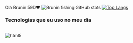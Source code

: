 Olá Brunin 59D❤
![Brunin fishing GitHub stats](https://github-readme-stats.vercel.app/api?username=Brunin59D&show_icons=true&theme=tokyonight)
[![Top Langs](https://github-readme-stats.vercel.app/api/top-langs/?username=Brunin59D&langs_count=8)](https://github.com/anuraghazra/github-readme-stats)

### Tecnologias que eu uso no meu dia

<div style="display: inline_block"></br>



<img align="center" alt="html5" src="https://img.shields.io/badge/Python-3776AB?style=for-the-badge&logo=python&logoColor=white">

</div>
